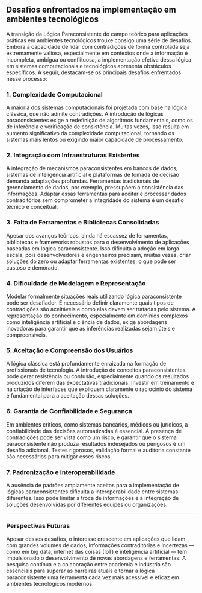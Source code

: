 
## Desafios enfrentados na implementação em ambientes tecnológicos

A transição da Lógica Paraconsistente do campo teórico para aplicações práticas em ambientes tecnológicos trouxe consigo uma série de desafios. Embora a capacidade de lidar com contradições de forma controlada seja extremamente valiosa, especialmente em contextos onde a informação é incompleta, ambígua ou conflituosa, a implementação efetiva dessa lógica em sistemas computacionais e tecnológicos apresenta obstáculos específicos. A seguir, destacam-se os principais desafios enfrentados nesse processo:

### 1. **Complexidade Computacional**

A maioria dos sistemas computacionais foi projetada com base na lógica clássica, que não admite contradições. A introdução de lógicas paraconsistentes exige a redefinição de algoritmos fundamentais, como os de inferência e verificação de consistência. Muitas vezes, isso resulta em aumento significativo da complexidade computacional, tornando os sistemas mais lentos ou exigindo maior capacidade de processamento.

### 2. **Integração com Infraestruturas Existentes**

A integração de mecanismos paraconsistentes em bancos de dados, sistemas de inteligência artificial e plataformas de tomada de decisão demanda adaptações profundas. Ferramentas tradicionais de gerenciamento de dados, por exemplo, pressupõem a consistência das informações. Adaptar essas ferramentas para aceitar e processar dados contraditórios sem comprometer a integridade do sistema é um desafio técnico e conceitual.

### 3. **Falta de Ferramentas e Bibliotecas Consolidadas**

Apesar dos avanços teóricos, ainda há escassez de ferramentas, bibliotecas e frameworks robustos para o desenvolvimento de aplicações baseadas em lógica paraconsistente. Isso dificulta a adoção em larga escala, pois desenvolvedores e engenheiros precisam, muitas vezes, criar soluções do zero ou adaptar ferramentas existentes, o que pode ser custoso e demorado.

### 4. **Dificuldade de Modelagem e Representação**

Modelar formalmente situações reais utilizando lógica paraconsistente pode ser desafiador. É necessário definir claramente quais tipos de contradições são aceitáveis e como elas devem ser tratadas pelo sistema. A representação do conhecimento, especialmente em domínios complexos como inteligência artificial e ciência de dados, exige abordagens inovadoras para garantir que as inferências realizadas sejam úteis e compreensíveis.

### 5. **Aceitação e Compreensão dos Usuários**

A lógica clássica está profundamente enraizada na formação de profissionais de tecnologia. A introdução de conceitos paraconsistentes pode gerar resistência ou confusão, especialmente quando os resultados produzidos diferem das expectativas tradicionais. Investir em treinamento e na criação de interfaces que expliquem claramente o raciocínio do sistema é fundamental para a aceitação dessas soluções.

### 6. **Garantia de Confiabilidade e Segurança**

Em ambientes críticos, como sistemas bancários, médicos ou jurídicos, a confiabilidade das decisões automatizadas é essencial. A presença de contradições pode ser vista como um risco, e garantir que o sistema paraconsistente não produza resultados indesejados ou perigosos é um desafio adicional. Testes rigorosos, validação formal e auditoria constante são necessários para mitigar esses riscos.

### 7. **Padronização e Interoperabilidade**

A ausência de padrões amplamente aceitos para a implementação de lógicas paraconsistentes dificulta a interoperabilidade entre sistemas diferentes. Isso pode limitar a troca de informações e a integração de soluções desenvolvidas por diferentes equipes ou organizações.

---

### **Perspectivas Futuras**

Apesar desses desafios, o interesse crescente em aplicações que lidam com grandes volumes de dados, informações contraditórias e incertezas — como em big data, internet das coisas (IoT) e inteligência artificial — tem impulsionado o desenvolvimento de novas abordagens e ferramentas. A pesquisa contínua e a colaboração entre academia e indústria são essenciais para superar as barreiras atuais e tornar a lógica paraconsistente uma ferramenta cada vez mais acessível e eficaz em ambientes tecnológicos modernos.
```
